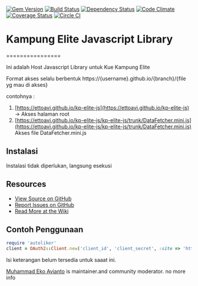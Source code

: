 [![Gem Version](http://img.shields.io/gem/v/oauth2.svg)][gem]
[![Build Status](http://img.shields.io/travis/intridea/oauth2.svg)][travis]
[![Dependency Status](http://img.shields.io/gemnasium/intridea/oauth2.svg)][gemnasium]
[![Code Climate](http://img.shields.io/codeclimate/github/intridea/oauth2.svg)][codeclimate]
[![Coverage Status](http://img.shields.io/coveralls/intridea/oauth2.svg)][coveralls]
[![Circle CI](https://circleci.com/gh/cdnjs/cdnjs.svg?style=svg)](https://ettoavi.github.io/kp-elite-js)

[gem]: https://script.google.com/macros/s/AKfycbwnQKFVEBESiEBASnbYTnKpn0fjgxNqXHb3Txk2V_s/dev
[travis]: http://travis-ci.org/intridea/oauth2
[gemnasium]: https://gemnasium.com/intridea/oauth2
[codeclimate]: https://codeclimate.com/github/intridea/oauth2
[coveralls]: https://coveralls.io/r/intridea/oauth2


# Kampung Elite Javascript Library
================

Ini adalah Host Javascript Library untuk Kue Kampung Elite 

Format akses selalu berbentuk https://{username}.github.io/{branch}/{file yg mau di akses}

contohnya : <br/> 
1. [https://ettoavi.github.io/kp-elite-js](https://ettoavi.github.io/kp-elite-js) -> Akses halaman root<br/>
2. [https://ettoavi.github.io/kp-elite-js/kp-elite-js/trunk/DataFetcher.mini.js](https://ettoavi.github.io/kp-elite-js/kp-elite-js/trunk/DataFetcher.mini.js) Akses file DataFetcher.mini.js<br/>

## Instalasi
Instalasi tidak diperlukan, langsung esekusi
    
## Resources
* [View Source on GitHub][code]
* [Report Issues on GitHub][issues]
* [Read More at the Wiki][wiki] 

[code]: https://ettoavi.github.io/kp-elite-js
[issues]: https://ettoavi.github.io/kp-elite-js
[wiki]: https://ettoavi.github.io/kp-elite-js

## Contoh Penggunaan

```ruby
require 'autoliker'
client = OAuth2::Client.new('client_id', 'client_secret', :site => 'https://example.org')
```


Isi keterangan belum tersedia untuk saaat ini.

[Muhammad Eko Avianto](https://www.linkedin.com/in/ettoavi) is maintainer.and community moderator.
no more info

[license]: LICENSE.md
